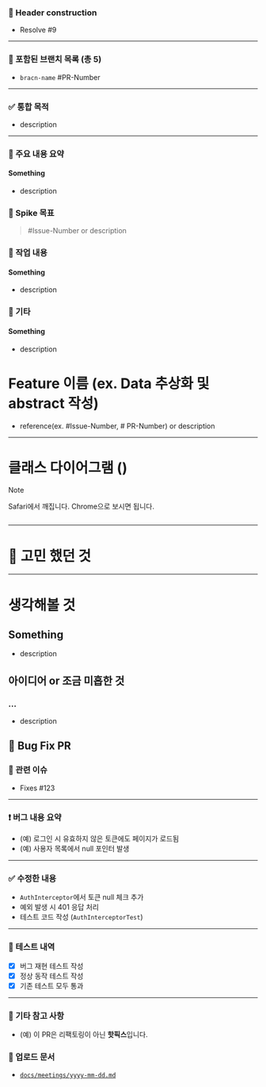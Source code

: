 <!-------------------------- Group Spike Root -------------------------->

<!-- Title: [Spike] issueX descrition -->
<!-- Label: Group spike -->


### 🌲 Header construction
- Resolve #9
---
### 🧩 포함된 브랜치 목록 (총 5)
- `bracn-name` #PR-Number
---
### ✅ 통합 목적
- description
---
### 🔎 주요 내용 요약

#### Something
- description

<!-------------------------- Individual Spike -------------------------->

<!-- Title: [Spike] issueX descrition -->
<!-- Label: Group Spike or Individual spike-->

### 🧪 Spike 목표
> #Issue-Number or description

### 🔨 작업 내용
#### Something
- description

### 🧹 기타
#### Something
- description


<!-------------------------- Feature -------------------------->

<!-- Title: [Feature] description -->
<!-- Label: enhancement -->
# Feature 이름 (ex. Data 추상화 및 abstract 작성)
- reference(ex. #Issue-Number, # PR-Number) or description

<!-- # Custom 항목 -->
---
# 클래스 다이어그램 ()
>[!note]
> Safari에서 깨집니다. Chrome으로 보시면 됩니다.
```mermaid

```
---
# 🤔 고민 했던 것

---
# 생각해볼 것
## Something
- description
## 아이디어 or 조금 미흡한 것
### ...
- description

<!-------------------------- Fix bug -------------------------->

<!-- Title: [Fix] description -->
<!-- Label: bug -->


## 🐞 Bug Fix PR

### 📌 관련 이슈
<!-- 해당 버그 이슈 번호를 연결. 없다면 description -->
- Fixes #123

---

### ❗ 버그 내용 요약
<!-- 어떤 문제가 발생했는지 요약 설명 -->
- (예) 로그인 시 유효하지 않은 토큰에도 페이지가 로드됨
- (예) 사용자 목록에서 null 포인터 발생

---

### ✅ 수정한 내용
<!-- 어떤 방식으로 버그를 해결했는지 구체적으로 작성 -->
- `AuthInterceptor`에서 토큰 null 체크 추가
- 예외 발생 시 401 응답 처리
- 테스트 코드 작성 (`AuthInterceptorTest`)

---

### 🧪 테스트 내역
- [x] 버그 재현 테스트 작성
- [x] 정상 동작 테스트 작성
- [x] 기존 테스트 모두 통과

---

### 📝 기타 참고 사항
<!-- 코드 리뷰어가 알아야 할 추가 정보가 있다면 작성 -->
- (예) 이 PR은 리팩토링이 아닌 **핫픽스**입니다.


<!-------------------------- 회의록 -------------------------->

<!-- Title: [회의록] YY-MM-DD 회의록 -->
<!-- Label: documentation -->

### 📁 업로드 문서
- [`docs/meetings/yyyy-mm-dd.md`](docs/meetings/yyyy-mm-dd.md)
